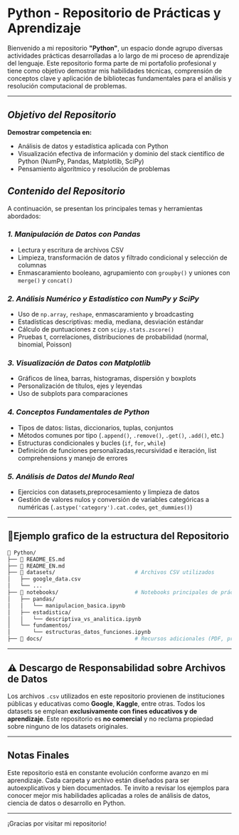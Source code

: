 # Python - Repositorio de Prácticas y Aprendizaje

Bienvenido a mi repositorio **"Python"**, un espacio donde agrupo diversas actividades prácticas desarrolladas a lo largo de mi proceso de aprendizaje del lenguaje. Este repositorio forma parte de mi portafolio profesional y tiene como objetivo demostrar mis habilidades técnicas, comprensión de conceptos clave y aplicación de bibliotecas fundamentales para el análisis y resolución computacional de problemas.

---

## *Objetivo del Repositorio*

**Demostrar competencia en:**

* Análisis de datos y estadística aplicada con Python
* Visualización efectiva de información y dominio del stack científico de Python (NumPy, Pandas, Matplotlib, SciPy)
* Pensamiento algorítmico y resolución de problemas
  

## *Contenido del Repositorio*

A continuación, se presentan los principales temas y herramientas abordados:

### *1. Manipulación de Datos con Pandas*

* Lectura y escritura de archivos CSV
* Limpieza, transformación de datos y filtrado condicional y selección de columnas
* Enmascaramiento booleano, agrupamiento con `groupby()` y uniones con `merge()` y `concat()`


### *2. Análisis Numérico y Estadístico con NumPy y SciPy*

* Uso de `np.array`, `reshape`, enmascaramiento y broadcasting
* Estadísticas descriptivas: media, mediana, desviación estándar
* Cálculo de puntuaciones z con `scipy.stats.zscore()`
* Pruebas t, correlaciones, distribuciones de probabilidad (normal, binomial, Poisson)

### *3. Visualización de Datos con Matplotlib*

* Gráficos de línea, barras, histogramas, dispersión y boxplots
* Personalización de títulos, ejes y leyendas
* Uso de subplots para comparaciones

### *4. Conceptos Fundamentales de Python*

* Tipos de datos: listas, diccionarios, tuplas, conjuntos
* Métodos comunes por tipo (`.append()`, `.remove()`, `.get()`, `.add()`, etc.)
* Estructuras condicionales y bucles (`if`, `for`, `while`)
* Definición de funciones personalizadas,recursividad e iteración, list comprehensions y manejo de errores

### *5. Análisis de Datos del Mundo Real*

* Ejercicios con datasets,preprocesamiento y limpieza de datos
* Gestión de valores nulos y conversión de variables categóricas a numéricas (`.astype('category').cat.codes`, `get_dummies()`)

---

##  📁Ejemplo grafico de la estructura del Repositorio

```bash
📁 Python/
├── 📄 README_ES.md
├── 📄 README_EN.md
├── 📁 datasets/                         # Archivos CSV utilizados
│   ├── google_data.csv
│   └── ...
├── 📁 notebooks/                        # Notebooks principales de prácticas
│   ├── pandas/
│   │   └── manipulacion_basica.ipynb
│   ├── estadistica/
│   │   └── descriptiva_vs_analitica.ipynb
│   └── fundamentos/
│       └── estructuras_datos_funciones.ipynb
├── 📁 docs/                             # Recursos adicionales (PDF, presentaciones, etc.)
````

---

## ⚠️ Descargo de Responsabilidad sobre Archivos de Datos

Los archivos `.csv` utilizados en este repositorio provienen de instituciones públicas y educativas como **Google**, **Kaggle**, entre otras. Todos los datasets se emplean **exclusivamente con fines educativos y de aprendizaje**. Este repositorio es **no comercial** y no reclama propiedad sobre ninguno de los datasets originales.

---

##  Notas Finales

Este repositorio está en constante evolución conforme avanzo en mi aprendizaje. Cada carpeta y archivo están diseñados para ser autoexplicativos y bien documentados. Te invito a revisar los ejemplos para conocer mejor mis habilidades aplicadas a roles de análisis de datos, ciencia de datos o desarrollo en Python.

---

¡Gracias por visitar mi repositorio!
